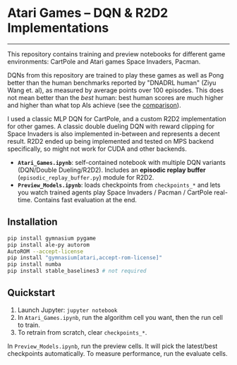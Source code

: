 # Atari Games – DQN & R2D2 Implementations

---

This repository contains training and preview notebooks for different game environments: CartPole and Atari games Space Invaders, Pacman.

DQNs from this repository are trained to play these games as well as Pong better than the human benchmarks reported by "DNADRL human" (Ziyu Wang et. al), as measured by average points over 100 episodes. This does not mean better than the _best_ human: best human scores are much higher and higher than what top AIs achieve (see the [comparison](https://eject.com.au/sodeepdude/comparison-of-human-scores-and-human-scores-in-atari/)).

I used a classic MLP DQN for CartPole, and a custom R2D2 implementation for other games. A classic double dueling DQN with reward clipping for Space Invaders is also implemented in-between and represents a decent result. R2D2 ended up being implemented and tested on MPS backend specifically, so might not work for CUDA and other backends.

* **`Atari_Games.ipynb`**: self-contained notebook with multiple DQN variants (DQN/Double Dueling/R2D2). Includes an **episodic replay buffer** (`episodic_replay_buffer.py`) module for R2D2.
* **`Preview_Models.ipynb`**: loads checkpoints from `checkpoints_*` and lets you watch trained agents play Space Invaders / Pacman / CartPole real-time. Contains fast evaluation at the end.

## Installation
```bash
pip install gymnasium pygame
pip install ale-py autorom
AutoROM --accept-license
pip install "gymnasium[atari,accept-rom-license]"
pip install numba
pip install stable_baselines3 # not required
```

## Quickstart

1. Launch Jupyter: `jupyter notebook`
2. In `Atari_Games.ipynb`, run the algorithm cell you want, then the run cell to train.
3. To retrain from scratch, clear `checkpoints_*`.

In `Preview_Models.ipynb`, run the preview cells. It will pick the latest/best checkpoints automatically. To measure performance, run the evaluate cells.